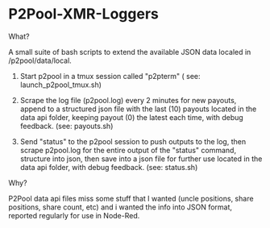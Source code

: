 # P2Pool-XMR-Loggers

What?

A small suite of bash scripts to extend the available JSON data localed in /p2pool/data/local.

  1. Start p2pool in a tmux session called "p2pterm" ( see: launch_p2pool_tmux.sh)
     
  2. Scrape the log file (p2pool.log) every 2 minutes for new payouts, append to a structured json file with the last (10) payouts located in the data api folder, keeping payout (0) the latest each time, with debug feedback. (see: payouts.sh)
     
  3. Send "status" to the p2pool session to push outputs to the log, then scrape p2pool.log for the entire output of the "status" command, structure into json, then save into a json file for further use located in the data api folder, with debug feedback. (see: status.sh)

Why?

P2Pool data api files miss some stuff that I wanted (uncle positions, share positions, share count, etc) and i wanted the info into JSON format, reported regularly for use in Node-Red.
